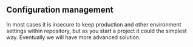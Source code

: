 ## Configuration management

In most cases it is insecure to keep production and other environment settings within repository, but as you start a project it could the simplest way. Eventually we will have more advanced solution.
